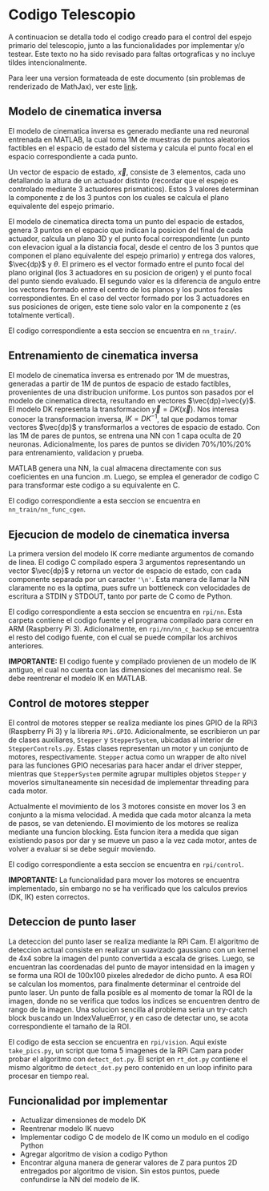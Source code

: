 # Codigo Telescopio

A continuacion se detalla todo el codigo creado para el control del espejo primario del telescopio, junto a las funcionalidades por implementar y/o testear. Este texto no ha sido revisado para faltas ortograficas y no incluye tildes intencionalmente.

Para leer una version formateada de este documento (sin problemas de renderizado de MathJax), ver este [link](http://htmlpreview.github.io/?https://github.com/twbs/bootstrap/blob/gh-pages/2.3.2/index.html).

## Modelo de cinematica inversa

El modelo de cinematica inversa es generado mediante una red neuronal entrenada en MATLAB, la cual toma 1M de muestras de puntos aleatorios factibles en el espacio de estado del sistema y calcula el punto focal en el espacio correspondiente a cada punto.

Un vector de espacio de estado, $\vec{x}$, consiste de 3 elementos, cada uno detallando la altura de un actuador distinto (recordar que el espejo es controlado mediante 3 actuadores prismaticos). Estos 3 valores determinan la componente z de los 3 puntos con los cuales se calcula el plano equivalente del espejo primario.

El modelo de cinematica directa toma un punto del espacio de estados, genera 3 puntos en el espacio que indican la posicion del final de cada actuador, calcula un plano 3D y el punto focal correspondiente (un punto con elevacion igual a la distancia focal, desde el centro de los 3 puntos que componen el plano equivalente del espejo primario) y entrega dos valores, $\vec{dp}$ y $\theta$. El primero es el vector formado entre el punto focal del plano original (los 3 actuadores en su posicion de origen) y el punto focal del punto siendo evaluado. El segundo valor es la diferencia de angulo entre los vectores formado entre el centro de los planos y los puntos focales correspondientes. En el caso del vector formado por los 3 actuadores en sus posiciones de origen, este tiene solo valor en la componente z (es totalmente vertical).

El codigo correspondiente a esta seccion se encuentra en `nn_train/`.

## Entrenamiento de cinematica inversa

El modelo de cinematica inversa es entrenado por 1M de muestras, generadas a partir de 1M de puntos de espacio de estado factibles, provenientes de una distribucion uniforme. Los puntos son pasados por el modelo de cinematica directa, resultando en vectores $\vec{dp}=\vec{y}$. El modelo DK representa la transformacion $\vec{y} = DK(\vec{x})$. Nos interesa conocer la transformacion inversa, $IK = DK^{-1}$, tal que podamos tomar vectores $\vec{dp}$ y transformarlos a vectores de espacio de estado. Con las 1M de pares de puntos, se entrena una NN con 1 capa oculta de 20 neuronas. Adicionalmente, los pares de puntos se dividen 70%/10%/20% para entrenamiento, validacion y prueba.

MATLAB genera una NN, la cual almacena directamente con sus coeficientes en una funcion .m. Luego, se emplea el generador de codigo C para transformar este codigo a su equivalente en C.

El codigo correspondiente a esta seccion se encuentra en `nn_train/nn_func_cgen`.

## Ejecucion de modelo de cinematica inversa

La primera version del modelo IK corre mediante argumentos de comando de linea. El codigo C compilado espera 3 argumentos representando un vector $\vec{dp}$ y retorna un vector de espacio de estado, con cada componente separada por un caracter `'\n'`. Esta manera de llamar la NN claramente no es la optima, pues sufre un bottleneck con velocidades de escritura a STDIN y STDOUT, tanto por parte de C como de Python.

El codigo correspondiente a esta seccion se encuentra en `rpi/nn`. Esta carpeta contiene el codigo fuente y el programa compilado para correr en ARM (Raspberry Pi 3). Adicionalmente, en `rpi/nn/nn_c_backup` se encuentra el resto del codigo fuente, con el cual se puede compilar los archivos anteriores.

**IMPORTANTE:** El codigo fuente y compilado provienen de un modelo de IK antiguo, el cual no cuenta con las dimensiones del mecanismo real. Se debe reentrenar el modelo IK en MATLAB.

## Control de motores stepper

El control de motores stepper se realiza mediante los pines GPIO de la RPi3 (Raspberry Pi 3) y la libreria `RPi.GPIO`. Adicionalmente, se escribieron un par de clases auxiliares, `Stepper` y `StepperSystem`, ubicadas al interior de `StepperControls.py`. Estas clases representan un motor y un conjunto de motores, respectivamente. `Stepper` actua como un wrapper de alto nivel para las funciones GPIO necesarias para hacer andar el driver stepper, mientras que `StepperSystem` permite agrupar multiples objetos `Stepper` y moverlos simultaneamente sin necesidad de implementar threading para cada motor.

Actualmente el movimiento de los 3 motores consiste en mover los 3 en conjunto a la misma velocidad. A medida que cada motor alcanza la meta de pasos, se van deteniendo. El movimiento de los motores se realiza mediante una funcion blocking. Esta funcion itera a medida que sigan existiendo pasos por dar y se mueve un paso a la vez cada motor, antes de volver a evaluar si se debe seguir moviendo.

El codigo correspondiente a esta seccion se encuentra en `rpi/control`.

**IMPORTANTE:** La funcionalidad para mover los motores se encuentra implementado, sin embargo no se ha verificado que los calculos previos (DK, IK) esten correctos.

## Deteccion de punto laser

La deteccion del punto laser se realiza mediante la RPi Cam. El algoritmo de deteccion actual consiste en realizar un suavizado gaussiano con un kernel de 4x4 sobre la imagen del punto convertida a escala de grises. Luego, se encuentran las coordenadas del punto de mayor intensidad en la imagen y se forma una ROI de 100x100 pixeles alrededor de dicho punto. A esa ROI se calculan los momentos, para finalmente determinar el centroide del punto laser. Un punto de falla posible es al momento de tomar la ROI de la imagen, donde no se verifica que todos los indices se encuentren dentro de rango de la imagen. Una solucion sencilla al problema seria un try-catch block buscando un IndexValueError, y en caso de detectar uno, se acota correspondiente el tamaño de la ROI.

El codigo de esta seccion se encuentra en `rpi/vision`. Aqui existe `take_pics.py`, un script que toma 5 imagenes de la RPi Cam para poder probar el algoritmo con `detect_dot.py`. El script en `rt_dot.py` contiene el mismo algoritmo de `detect_dot.py` pero contenido en un loop infinito para procesar en tiempo real.

## Funcionalidad por implementar
- Actualizar dimensiones de modelo DK
- Reentrenar modelo IK nuevo
- Implementar codigo C de modelo de IK como un modulo en el codigo Python
- Agregar algoritmo de vision a codigo Python
- Encontrar alguna manera de generar valores de Z para puntos 2D entregados por algoritmo de vision. Sin estos puntos, puede confundirse la NN del modelo de IK.